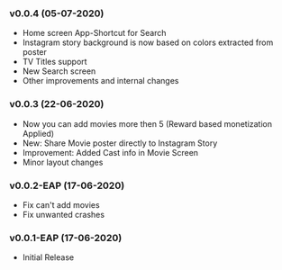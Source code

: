 ### v0.0.4 (05-07-2020)
- Home screen App-Shortcut for Search
- Instagram story background is now based on colors extracted from poster
- TV Titles support
- New Search screen
- Other improvements and internal changes

### v0.0.3 (22-06-2020)
- Now you can add movies more then 5 (Reward based monetization Applied)
- New: Share Movie poster directly to Instagram Story
- Improvement: Added Cast info in Movie Screen
- Minor layout changes

### v0.0.2-EAP (17-06-2020)
- Fix can't add movies
- Fix unwanted crashes

### v0.0.1-EAP (17-06-2020)
- Initial Release